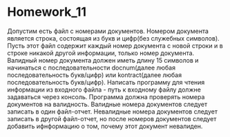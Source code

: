 # Homework_11
Допустим есть файл с номерами документов.
Номером документа является строка, состоящая из букв и цифр(без служебных символов).
Пусть этот файл содержит каждый номер документа с новой строки и в строке никакой другой информации, только номер документа.
Валидный номер документа должен иметь длину 15 символов и начинаться с последовательности docnum(далее любая последовательность букв/цифр) или kontract(далее любая последовательность букв/цифр).
Написать программу для чтения информации из входного файла - путь к входному файлу должне задаваться через консоль.
Программа должна проверять номера документов на валидность.
Валидные номера документов следует записать в один файл-отчет.
Невалидные номера документов следует записать в другой файл-отчет, но после номеров документов следует добавить ифнформацию о том, почему этот документ невалиден.
